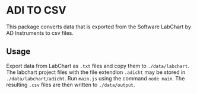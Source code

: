 # ADI TO CSV

This package converts data that is exported from the Software LabChart by AD Instruments to csv files.

## Usage

Export data from LabChart as `.txt` files and copy them to `./data/labchart`. The labchart project files with the file extendion `.adicht` may be stored in `./data/labchart/adicht`. Run `main.js` using the command `node main`. The resulting `.csv` files are then written to `./data/output`.